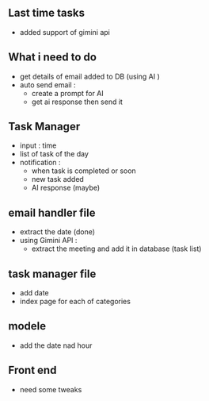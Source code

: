 ## Last time tasks 
- added support of gimini api 
## What i need to do 
- get details of email added to DB (using AI )
- auto send email :
  - create a prompt for AI 
  - get ai response then send it 

## Task Manager
- input :  time
- list of task of the day 
- notification : 
  - when task is completed or soon 
  - new task added 
  - AI response (maybe) 

## email handler file 
- extract the date (done)
- using Gimini API : 
    - extract the meeting and add it in database (task list)
## task manager file 
- add date 
- index page for each of categories 

## modele
- add the date nad hour

## Front end 
- need some tweaks